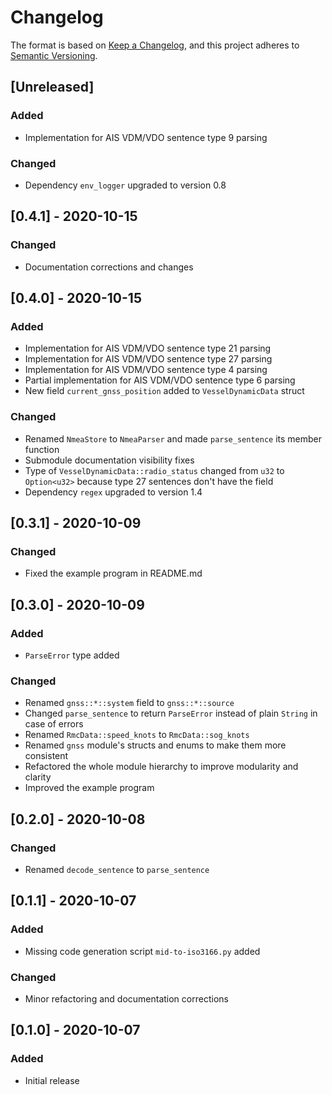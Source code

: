# Changelog

The format is based on [Keep a Changelog](https://keepachangelog.com/en/1.0.0/),
and this project adheres to [Semantic Versioning](https://semver.org/spec/v2.0.0.html).

## [Unreleased]
### Added
- Implementation for AIS VDM/VDO sentence type 9 parsing
### Changed
- Dependency `env_logger` upgraded to version 0.8

## [0.4.1] - 2020-10-15
### Changed
- Documentation corrections and changes

## [0.4.0] - 2020-10-15
### Added
- Implementation for AIS VDM/VDO sentence type 21 parsing
- Implementation for AIS VDM/VDO sentence type 27 parsing
- Implementation for AIS VDM/VDO sentence type 4 parsing
- Partial implementation for AIS VDM/VDO sentence type 6 parsing
- New field `current_gnss_position` added to `VesselDynamicData` struct
### Changed
- Renamed `NmeaStore` to `NmeaParser` and made `parse_sentence` its member function
- Submodule documentation visibility fixes
- Type of `VesselDynamicData::radio_status` changed from `u32` to `Option<u32>` because type 27 
  sentences don't have the field
- Dependency `regex` upgraded to version 1.4

## [0.3.1] - 2020-10-09
### Changed
- Fixed the example program in README.md

## [0.3.0] - 2020-10-09
### Added
- `ParseError` type added

### Changed
- Renamed `gnss::*::system` field to `gnss::*::source`
- Changed `parse_sentence` to return `ParseError` instead of plain `String` in case of errors
- Renamed `RmcData::speed_knots` to `RmcData::sog_knots`
- Renamed `gnss` module's structs and enums to make them more consistent
- Refactored the whole module hierarchy to improve modularity and clarity
- Improved the example program

## [0.2.0] - 2020-10-08
### Changed
- Renamed `decode_sentence` to `parse_sentence` 

## [0.1.1] - 2020-10-07
### Added
- Missing code generation script `mid-to-iso3166.py` added
### Changed
- Minor refactoring and documentation corrections

## [0.1.0] - 2020-10-07
### Added
- Initial release

